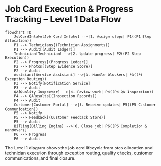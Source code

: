 # Job Card Execution & Progress Tracking – Level 1 Data Flow

```mermaid
flowchart TD
    JobCardIntake[Job Card Intake] -->|1. Assign steps| P1((P1 Step Allocation))
    P1 --> Technicians[(Technician Assignments)]
    P1 --> Audit[(Audit Ledger)]
    Technician[Technician] -->|2. Update progress| P2((P2 Step Execution))
    P2 --> Progress[(Progress Ledger)]
    P2 --> Photos[(Step Evidence Store)]
    P2 --> Audit
    Assistant[Service Assistant] -->|3. Handle blockers| P3((P3 Exception Routing))
    P3 --> Notify[Notification Service]
    P3 --> Audit
    QA[Quality Inspector] -->|4. Review work| P4((P4 QA Inspection))
    P4 --> QAResults[(Inspection Records)]
    P4 --> Audit
    Customer[Customer Portal] -->|5. Receive updates| P5((P5 Customer Communication))
    P5 --> Notify
    P5 --> Feedback[(Customer Feedback Store)]
    P5 --> Audit
    Billing[Billing Engine] -->|6. Close job| P6((P6 Completion & Handover))
    P6 --> Progress
    P6 --> Audit
```

The Level 1 diagram shows the job card lifecycle from step allocation and technician execution through exception routing, quality checks, customer communications, and final closure.
